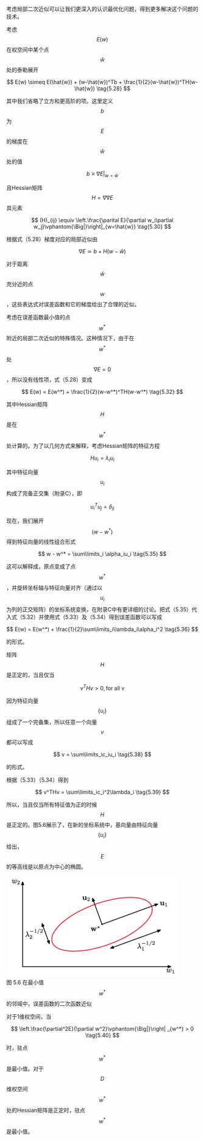 考虑局部二次近似可以让我们更深入的认识最优化问题，得到更多解决这个问题的技术。    

考虑$$ E(w) $$在权空间中某个点$$ \hat{w} $$处的泰勒展开

$$
E(w) \simeq E(\hat{w}) + (w-\hat{w})^Tb + \frac{1}{2}(w-\hat{w})^TH(w-\hat{w}) \tag{5.28}
$$

其中我们省略了立方和更高阶的项。这里定义$$ b $$为$$ E $$的梯度在$$ \hat{w} $$处的值    

$$
b \equiv \nabla E|_{w=\hat{w}} \tag{5.29}
$$

且Hessian矩阵$$ H = \nabla\nabla E $$具元素

$$
(H)_{ij} \equiv \left.\frac{\parital E}{\partial w_i\partial w_j}\vphantom{\Big|}\right|_{w=\hat{w}} \tag{5.30}
$$

根据式（5.28）梯度对应的局部近似由

$$
\nabla E \simeq b + H(w-\hat{w}) \tag{5.31}
$$

对于距离$$ \hat{w} $$充分近的点$$ w $$，这些表达式对误差函数和它的梯度给出了合理的近似。    

考虑在误差函数最小值的点$$ w^* $$附近的局部二次近似的特殊情况。这种情况下，由于在$$ w^* $$处$$ \nabla E = 0 $$，所以没有线性项，式（5.28）变成

$$
E(w) = E(w^*) + \frac{1}{2}(w-w^*)^TH(w-w^*) \tag{5.32}
$$

其中Hessian矩阵$$ H $$是在$$ w^* $$处计算的。为了以几何方式来解释，考虑Hessian矩阵的特征方程

$$
Hu_i = \lambda_iu_i \tag{5.33}
$$

其中特征向量$$ u_i $$构成了完备正交集（附录C），即

$$
u_i^Tu_j = \delta_{ij} \tag{5.34}
$$

现在，我们展开$$ (w - w^*) $$得到特征向量的线性组合形式    

$$
w - w^* = \sum\limits_i \alpha_iu_i \tag{5.35}
$$

这可以解释成，原点变成了点$$ w^* $$，并旋转坐标轴与特征向量对齐（通过以$$ u_i $$为列的正交矩阵）的坐标系统变换，在附录C中有更详细的讨论。把式（5.35）代入式（5.32）并使用式（5.33）及（5.34）得到误差函数可以写成

$$
E(w) = E(w^*) + \frac{1}{2}\sum\limits_i\lambda_i\alpha_i^2 \tag{5.36}
$$

的形式。    

矩阵$$ H $$是正定的，当且仅当    

$$
v^THv > 0, \text{for all v} \tag{5.37}
$$

因为特征向量$$ \{u_i\} $$组成了一个完备集，所以任意一个向量$$ v $$都可以写成

$$
v = \sum\limits_ic_iu_i \tag{5.38}
$$

的形式。    

根据（5.33）（5.34）得到

$$
v^THv = \sum\limits_ic_i^2\lambda_i \tag{5.39}
$$

所以，当且仅当所有特征值为正的时候$$ H $$是正定的。图5.6展示了，在新的坐标系统中，基向量由特征向量$$ \{u_i\} $$给出，$$ E $$的等高线是以原点为中心的椭圆。

![图 5-6](images/contours.png)      
图 5.6 在最小值$$ w^* $$的邻域中，误差函数的二次函数近似

对于1维权空间，当

$$
\left.\frac{\partial^2E}{\partial w^2}\vphantom{\Big|}\right| _{w^*} > 0 \tag{5.40}
$$

时，驻点$$ w^* $$是最小值。对于$$ D $$维权空间$$ w^* $$处的Hessian矩阵是正定时，驻点$$ w^* $$是最小值。    


